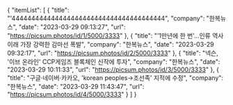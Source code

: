 {
  "itemList": [
    {
      "title": "'444444444444444444444444444444444444444",
      "company": "한복뉴스",
      "date": "2023-03-29 09:13:27",
      "url": "https://picsum.photos/id/1/5000/3333"
    },
    {
      "title": "'1만년에 한 번'…인류 역사 이래 가장 강력한 감마선 폭발",
      "company": "한복뉴스",
      "date": "2023-03-29 09:32:17",
      "url": "https://picsum.photos/id/2/5000/3333"
    },
    {
      "title": "넥슨, '이브 온라인' CCP게임즈 블록체인 신작에 투자",
      "company": "한복뉴스",
      "date": "2023-03-29 10:11:33",
      "url": "https://picsum.photos/id/3/5000/3333"
    },
    {
      "title": "구글·네이버·카카오, 'korean peoples→조선족' 지적에 수정",
      "company": "한복뉴스",
      "date": "2023-03-29 11:43:47",
      "url": "https://picsum.photos/id/4/5000/3333"
    }
  ]
}
